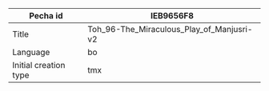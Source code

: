 |Pecha id | IEB9656F8
| --- | --- 
|Title | Toh_96-The_Miraculous_Play_of_Manjusri-v2 
|Language | bo
|Initial creation type | tmx